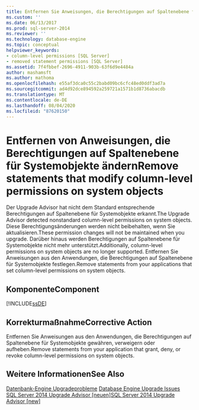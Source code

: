 ```yaml
---
title: Entfernen Sie Anweisungen, die Berechtigungen auf Spaltenebene für Systemobjekte ändern | Microsoft-Dokumentation
ms.custom: ''
ms.date: 06/13/2017
ms.prod: sql-server-2014
ms.reviewer: ''
ms.technology: database-engine
ms.topic: conceptual
helpviewer_keywords:
- column-level permissions [SQL Server]
- removed statement permissions [SQL Server]
ms.assetid: 7f4fbbef-2696-4911-903b-63f6d9e4484a
author: mashamsft
ms.author: mathoma
ms.openlocfilehash: e55af3dca0c55c2babd09bc6cfc48ed0ddf3ad7a
ms.sourcegitcommit: ad4d92dce894592a259721a1571b1d8736abacdb
ms.translationtype: MT
ms.contentlocale: de-DE
ms.lasthandoff: 08/04/2020
ms.locfileid: "87620150"
---
```

# <a name="remove-statements-that-modify-column-level-permissions-on-system-objects"></a><span data-ttu-id="62355-102">Entfernen von Anweisungen, die Berechtigungen auf Spaltenebene für Systemobjekte ändern</span><span class="sxs-lookup"><span data-stu-id="62355-102">Remove statements that modify column-level permissions on system objects</span></span>
  <span data-ttu-id="62355-103">Der Upgrade Advisor hat nicht dem Standard entsprechende Berechtigungen auf Spaltenebene für Systemobjekte erkannt.</span><span class="sxs-lookup"><span data-stu-id="62355-103">The Upgrade Advisor detected nonstandard column-level permissions on system objects.</span></span> <span data-ttu-id="62355-104">Diese Berechtigungsänderungen werden nicht beibehalten, wenn Sie aktualisieren.</span><span class="sxs-lookup"><span data-stu-id="62355-104">These permission changes will not be maintained when you upgrade.</span></span> <span data-ttu-id="62355-105">Darüber hinaus werden Berechtigungen auf Spaltenebene für Systemobjekte nicht mehr unterstützt.</span><span class="sxs-lookup"><span data-stu-id="62355-105">Additionally, column-level permissions on system objects are no longer supported.</span></span> <span data-ttu-id="62355-106">Entfernen Sie Anweisungen aus den Anwendungen, die Berechtigungen auf Spaltenebene für Systemobjekte festlegen.</span><span class="sxs-lookup"><span data-stu-id="62355-106">Remove statements from your applications that set column-level permissions on system objects.</span></span>  
  
## <a name="component"></a><span data-ttu-id="62355-107">Komponente</span><span class="sxs-lookup"><span data-stu-id="62355-107">Component</span></span>  
 [!INCLUDE[ssDE](../../includes/ssde-md.md)]  
  
## <a name="corrective-action"></a><span data-ttu-id="62355-108">Korrekturmaßnahme</span><span class="sxs-lookup"><span data-stu-id="62355-108">Corrective Action</span></span>  
 <span data-ttu-id="62355-109">Entfernen Sie Anweisungen aus den Anwendungen, die Berechtigungen auf Spaltenebene für Systemobjekte gewähren, verweigern oder aufheben.</span><span class="sxs-lookup"><span data-stu-id="62355-109">Remove statements from your application that grant, deny, or revoke column-level permissions on system objects.</span></span>  
  
## <a name="see-also"></a><span data-ttu-id="62355-110">Weitere Informationen</span><span class="sxs-lookup"><span data-stu-id="62355-110">See Also</span></span>  
 <span data-ttu-id="62355-111">[Datenbank-Engine Upgradeprobleme](../../../2014/sql-server/install/database-engine-upgrade-issues.md) </span><span class="sxs-lookup"><span data-stu-id="62355-111">[Database Engine Upgrade Issues](../../../2014/sql-server/install/database-engine-upgrade-issues.md) </span></span>  
 [<span data-ttu-id="62355-112">SQL Server 2014 Upgrade Advisor &#91;neuen&#93;</span><span class="sxs-lookup"><span data-stu-id="62355-112">SQL Server 2014 Upgrade Advisor &#91;new&#93;</span></span>](sql-server-2014-upgrade-advisor.md)  
  
  
